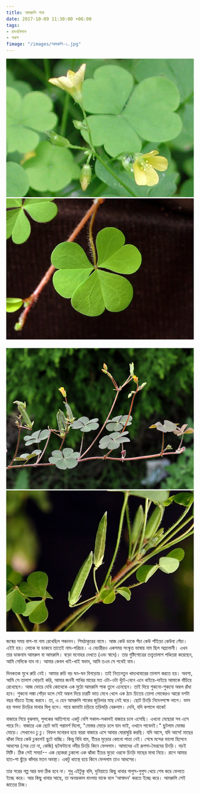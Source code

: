 ```yaml
---
title: আমরুলি শাক
date: 2017-10-09 11:30:00 +06:00
tags:
- রসনাবিলাস
- অম্বল
fimage: "/images/আমরুলি-২.jpg"
---
```


<div class="row">
    <div class="col-md-12">
        <div class="row" style="margin-bottom:20px;">
            <a href="/images/আমরুলি-১.jpg" data-toggle="lightbox" data-title="সপুষ্প আমরুলি" data-footer="ফুল্ল অম্ললোনী। বৈজ্ঞানিক নাম <i>Oxalis corniculata<i>।" data-gallery="আমরুলি" class="col-sm-6">
                <img src="/images/আমরুলি-১.jpg" class="img-fluid">
            </a>
            <a href="/images/আমরুলি-২.jpg" data-toggle="lightbox" data-title="আমরুলির পাতা" data-footer="আমরুলির পাতা। এই পাতা আর কচি  ডগাটুকুই খেতে সবচেয়ে ভাল। ছোটবেলায় মুঠো-মুঠো কচি আমরুলি তুলে নিয়ে ধুলোমাটিসুদ্ধোই ছাগলের মত চিবোতাম।" data-gallery="আমরুলি" class="col-sm-6">
                <img src="/images/আমরুলি-২.jpg" class="img-fluid">
            </a>
        </div>
        <div class="row">
            <a href="/images/আমরুলি-৩.jpg" data-toggle="lightbox" data-title="আমরুলির ফল" data-footer="ফলগুলো দেখতে ক্ষুদ্রকায় ঢেঁড়ষের মত। তিতকুটে স্বাদ। এই ফল বেছে ফেলে না দিলে অম্বল তেতো হয়ে যাবে। ফলঅলা শাক না আনাই বরং ভাল। ওদের বংশবৃদ্ধির জন্য ক্ষমাঘেন্না করে দেয়া উচিত।" data-gallery="আমরুলি" class="col-sm-6">
                <img src="/images/আমরুলি-৩.jpg" class="img-fluid">
            </a>
            <a href="/images/আমরুলি-৪.jpg" data-toggle="lightbox" data-title="(আবারও) আমরুলির ফল" data-footer="আবার ফল। বড়ই পাজি বস্তু। তাই দুবার করে চিনিয়ে দিলাম।" data-gallery="আমরুলি" class="col-sm-6">
                <img src="/images/আমরুলি-৪.jpg" class="img-fluid">
            </a>
        </div>
    </div>
</div>


জন্মের সময় বাপ-মা নাম রেখেছিল পঞ্চানন। শিবঠাকুরের নামে। আজ কেউ ডাকে পঁচা কেউ পাঁইচো কেউবা পেঁচা। এইই হয়। লোকে যা ডাকবে তাতেই নাম-পরিচয়। এ বেচারীরও একসময় সংস্কৃত ভাষায় নাম ছিল অম্ললোনী। এখন তার ডাকনাম আমরুল বা আমরুলি। বড়ো মনোহর দেখতে (এবং স্বাদে)। তার গুষ্টিগোত্রের তত্ত্বতালাশ পণ্ডিতরা করেছেন, আমি সেদিকে যাব না। আমার কেবল খাই-খাই স্বভাব, আমি তএব সে পথেই যাব।

দিনকতক মুখে রুচি নেই। আমার রুচি বড় ঘন-ঘন বিগড়োয়। তাই নিত্যনতুন খাদ্যখাবারের তালাশ করতে হয়। অবশ্য, আমি সে তালাশ থোড়াই করি, আমার জননী পাখির মায়ের মত এটা-ওটা খুঁটে-বেনে এনে খাইয়ে-দাইয়ে আমাকে বাঁচিয়ে রেখেছেন। আজ ভোরে দেখি কোত্থেকে এক মুঠো আমরুলি শাক তুলে এনেছেন। তাই দিয়ে শুকনো-শুকনো অম্বল রাঁধা হবে। শুকনো লঙ্কা পোঁড়া ডলে সেই অম্বল দিয়ে চারটি ভাত মেখে খেলে এক ঠ্যাং চিতেয় তোলা লোকেরও আরো দশটা বছর বাঁচতে ইচ্ছে করবে। তা, এ হেন আমরুলি শাকের জুড়িদার মাছ নেই ঘরে। ছোট চিংড়ি নিদেনপক্ষে লাগে। ভাল হয় গলদা চিংড়ির মাথার ঘিলু হলে। গায়ে জামাটা চড়িয়ে তড়িঘড়ি বেরুলাম। দেখি, যদি কপালে থাকে!

বাজারে গিয়ে বুঝলাম, পুলকের আতিশয্যে একটু বেশি সকাল-সকালই বাজারে চলে এসেছি। এখনো মেছোরা সব এসে পারে নি। বাজারে এক ছোট ভাই পরামর্শ দিলো, "মোস্তর মোড়ে চলে যান ভাই, ওখানে পাবেনই।" ছুটলাম মোস্তর মোড়ে। সেখানেও ঢু ঢু। বিফল মনোরথ হয়ে বয়রা বাজারে এসে আবার ঘোরাঘুরি করছি। যদি আসে, যদি আসে! মাছের ঝাঁকা নিয়ে কেউ ঢুকলেই ছুটে যাচ্ছি। কিন্তু বিধি বাম, ইঁচের মুড়োর কোনো পাত্তা নেই। শেষে মন্দের ভালো হিসেবে আধসের (সের তো না, কেজি) ছটফটানো নদীর চিংড়ি কিনে ফেললাম। আমাদের এই রূপসা-ভৈরবের চিংড়ি। বড়ই মিষ্টি। ঠিক সেই সময়!-- এক ছোকরা ঢুকলো এক ঝাঁকা ইঁচের মুড়ো ওরফে চিংড়ি মাছের মাথা নিয়ে। রাগে আমার হাত-পা ছুঁড়ে কাঁদার মতন অবস্থা। একটু ধাতস্থ হয়ে কিনে ফেললাম তাও আধসের। 

তার পরের গল্প আর বলা ঠিক হবে না। শুধু এইটুকু বলি, দুনিয়াতে কিছু খাবার গাপুস-গুপুস খেয়ে শেষ করে ফেলতে ইচ্ছে করে। আর কিছু খাবার আছে, তা অনন্তকাল বাংলায় যাকে বলে 'আস্বাদন' করতে ইচ্ছে করে।  আমরুলি সেই জাতের চিজ।